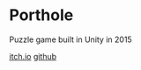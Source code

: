 # Porthole

Puzzle game built in Unity in 2015

[itch.io](https://m6freeman.itch.io/porthole)
[github](https://github.com/m6freeman/Porthole)

